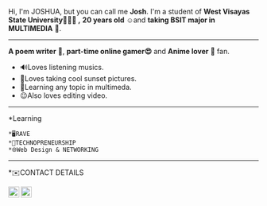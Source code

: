 

Hi, I'm JOSHUA, but you can call me **Josh**.
I'm a student of **West Visayas State University👨🏻‍🎓 ,** **20 years old** ☺️and **taking BSIT major in MULTIMEDIA** 🧐. 


---
**A poem writer** 📝, **part-time online gamer😍** and **Anime lover** 🎥 fan. 

* 🔊Loves listening musics. 
* 📸Loves taking cool sunset pictures.
* 🧐Learning any topic in multimeda.
* 😉Also loves editing video.

----
*Learning 
   
    *🖥️RAVE
    *🤑TECHNOPRENEURSHIP
    *🌐Web Design & NETWORKING

----
*✉️CONTACT DETAILS

</a>
<a target="_blank" href="mailto:joshua.baban@wvsu.edu.ph">
  <img align="left" alt="Gmail" width="22px" src="https://cdn.jsdelivr.net/npm/simple-icons@v3/icons/gmail.svg" />
</a>
<a target="_blank" href="https://m.facebook.com/joshua baban">
  <img align="left" alt="Facebook" width="22px" src="https://cdn.jsdelivr.net/npm/simple-icons@v3/icons/facebook.svg" />
</a>
</br>

